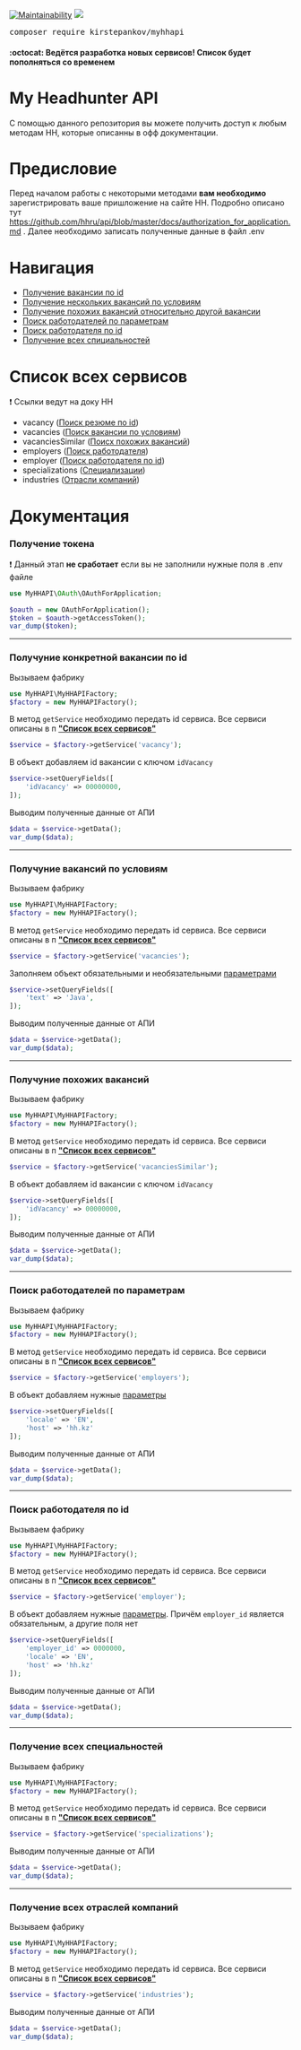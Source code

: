 [![Maintainability](https://api.codeclimate.com/v1/badges/745476ed0324828def23/maintainability)](https://codeclimate.com/github/KirStepankov/MyHHAPI/maintainability)
<a href="https://codeclimate.com/github/KirStepankov/MyHHAPI/test_coverage"><img src="https://api.codeclimate.com/v1/badges/745476ed0324828def23/test_coverage" /></a>

<pre>
composer require kirstepankov/myhhapi
</pre>
#### :octocat: Ведётся разработка новых сервисов! Список будет пополняться со временем

# My Headhunter API

С помощью данного репозитория вы можете получить доступ к любым методам
HH, которые описанны в офф документации.

# Предисловие

Перед началом работы с некоторыми методами **вам необходимо** зарегистрировать ваше пришложение
на сайте HH. Подробно описано тут https://github.com/hhru/api/blob/master/docs/authorization_for_application.md .
Далее необходимо записать полученные данные в файл .env

# Навигация
- [Получение вакансии по id](https://github.com/KirStepankov/MyHHAPI#%D0%BF%D0%BE%D0%BB%D1%83%D1%87%D1%83%D0%BD%D0%B8%D0%B5-%D0%BA%D0%BE%D0%BD%D0%BA%D1%80%D0%B5%D1%82%D0%BD%D0%BE%D0%B9-%D0%B2%D0%B0%D0%BA%D0%B0%D0%BD%D1%81%D0%B8%D0%B8-%D0%BF%D0%BE-id)
- [Получение нескольких вакансий по условиям](https://github.com/KirStepankov/MyHHAPI#%D0%BF%D0%BE%D0%BB%D1%83%D1%87%D1%83%D0%BD%D0%B8%D0%B5-%D0%B2%D0%B0%D0%BA%D0%B0%D0%BD%D1%81%D0%B8%D0%B9-%D0%BF%D0%BE-%D1%83%D1%81%D0%BB%D0%BE%D0%B2%D0%B8%D1%8F%D0%BC)
- [Получение похожих вакансий относительно другой вакансии](https://github.com/KirStepankov/MyHHAPI#%D0%BF%D0%BE%D0%BB%D1%83%D1%87%D1%83%D0%BD%D0%B8%D0%B5-%D0%BF%D0%BE%D1%85%D0%BE%D0%B6%D0%B8%D1%85-%D0%B2%D0%B0%D0%BA%D0%B0%D0%BD%D1%81%D0%B8%D0%B9)
- [Поиск работодателей по параметрам](https://github.com/KirStepankov/MyHHAPI#%D0%BF%D0%BE%D0%B8%D1%81%D0%BA-%D1%80%D0%B0%D0%B1%D0%BE%D1%82%D0%BE%D0%B4%D0%B0%D1%82%D0%B5%D0%BB%D1%8F)
- [Поиск работодателя по id](https://github.com/KirStepankov/MyHHAPI#%D0%BF%D0%BE%D0%B8%D1%81%D0%BA-%D1%80%D0%B0%D0%B1%D0%BE%D1%82%D0%BE%D0%B4%D0%B0%D1%82%D0%B5%D0%BB%D1%8F-%D0%BF%D0%BE-id)
- [Получение всех спициальностей]()

# Список всех сервисов
:heavy_exclamation_mark: Ссылки ведут на доку HH
- vacancy ([Поиск резюме по id](https://github.com/hhru/api/blob/master/docs/vacancies.md#%D0%BF%D1%80%D0%BE%D1%81%D0%BC%D0%BE%D1%82%D1%80-%D0%B2%D0%B0%D0%BA%D0%B0%D0%BD%D1%81%D0%B8%D0%B8))
- vacancies ([Поиск вакансии по условиям](https://github.com/hhru/api/blob/master/docs/vacancies.md#%D0%BF%D0%BE%D0%B8%D1%81%D0%BA-%D0%BF%D0%BE-%D0%B2%D0%B0%D0%BA%D0%B0%D0%BD%D1%81%D0%B8%D1%8F%D0%BC))
- vacanciesSimilar ([Поисх похожих вакансий](https://github.com/hhru/api/blob/master/docs/vacancies.md#%D0%BF%D0%BE%D0%B8%D1%81%D0%BA-%D0%BF%D0%BE-%D0%B2%D0%B0%D0%BA%D0%B0%D0%BD%D1%81%D0%B8%D1%8F%D0%BC-%D0%BF%D0%BE%D1%85%D0%BE%D0%B6%D0%B8%D0%BC-%D0%BD%D0%B0-%D0%B2%D0%B0%D0%BA%D0%B0%D0%BD%D1%81%D0%B8%D1%8E))
- employers ([Поиск работодателя](https://api.hh.ru/openapi/redoc#tag/Rabotodatel/paths/~1employers/get))
- employer ([Поиск работодателя по id](https://api.hh.ru/openapi/redoc#tag/Rabotodatel/paths/~1employers~1%7Bemployer_id%7D/get))
- specializations ([Специализации](https://github.com/hhru/api/blob/master/docs/specializations.md))
- industries ([Отрасли компаний](https://api.hh.ru/openapi/redoc#tag/Obshie-spravochniki/paths/~1industries/get))

# Документация

### Получение токена
:heavy_exclamation_mark: Данный этап **не сработает** если вы не заполнили нужные поля в .env файле
```php
use MyHHAPI\OAuth\OAuthForApplication;

$oauth = new OAuthForApplication();
$token = $oauth->getAccessToken();
var_dump($token);
```

______
### Получуние конкретной вакансии по id
Вызываем фабрику
```php
use MyHHAPI\MyHHAPIFactory;
$factory = new MyHHAPIFactory();
```
В метод `getService` необходимо передать id сервиса. Все сервиси
описаны в п [**"Список всех сервисов"**](https://github.com/KirStepankov/MyHHAPI#%D1%81%D0%BF%D0%B8%D1%81%D0%BE%D0%BA-%D0%B2%D1%81%D0%B5%D1%85-%D1%81%D0%B5%D1%80%D0%B2%D0%B8%D1%81%D0%BE%D0%B2)
```php
$service = $factory->getService('vacancy');
```
В объект добавляем id вакансии с ключом `idVacancy`
```php
$service->setQueryFields([
    'idVacancy' => 00000000,
]);
```
Выводим полученные данные от АПИ
```php
$data = $service->getData();
var_dump($data);
```
______
### Получуние вакансий по условиям
Вызываем фабрику
```php
use MyHHAPI\MyHHAPIFactory;
$factory = new MyHHAPIFactory();
```
В метод `getService` необходимо передать id сервиса. Все сервиси
описаны в п [**"Список всех сервисов"**](https://github.com/KirStepankov/MyHHAPI#%D1%81%D0%BF%D0%B8%D1%81%D0%BE%D0%BA-%D0%B2%D1%81%D0%B5%D1%85-%D1%81%D0%B5%D1%80%D0%B2%D0%B8%D1%81%D0%BE%D0%B2)
```php
$service = $factory->getService('vacancies');
```
Заполняем объект обязательными и необязательными [параметрами](https://github.com/hhru/api/blob/master/docs/vacancies.md#%D0%B7%D0%B0%D0%BF%D1%80%D0%BE%D1%81)
```php
$service->setQueryFields([
    'text' => 'Java',
]);
```
Выводим полученные данные от АПИ
```php
$data = $service->getData();
var_dump($data);
```
______
### Получуние похожих вакансий
Вызываем фабрику
```php
use MyHHAPI\MyHHAPIFactory;
$factory = new MyHHAPIFactory();
```
В метод `getService` необходимо передать id сервиса. Все сервиси
описаны в п [**"Список всех сервисов"**](https://github.com/KirStepankov/MyHHAPI#%D1%81%D0%BF%D0%B8%D1%81%D0%BE%D0%BA-%D0%B2%D1%81%D0%B5%D1%85-%D1%81%D0%B5%D1%80%D0%B2%D0%B8%D1%81%D0%BE%D0%B2)
```php
$service = $factory->getService('vacanciesSimilar');
```
В объект добавляем id вакансии с ключом `idVacancy`
```php
$service->setQueryFields([
    'idVacancy' => 00000000,
]);
```
Выводим полученные данные от АПИ
```php
$data = $service->getData();
var_dump($data);
```
______
### Поиск работодателей по параметрам
Вызываем фабрику
```php
use MyHHAPI\MyHHAPIFactory;
$factory = new MyHHAPIFactory();
```
В метод `getService` необходимо передать id сервиса. Все сервиси
описаны в п [**"Список всех сервисов"**](https://github.com/KirStepankov/MyHHAPI#%D1%81%D0%BF%D0%B8%D1%81%D0%BE%D0%BA-%D0%B2%D1%81%D0%B5%D1%85-%D1%81%D0%B5%D1%80%D0%B2%D0%B8%D1%81%D0%BE%D0%B2)
```php
$service = $factory->getService('employers');
```
В объект добавляем нужные [параметры](https://api.hh.ru/openapi/redoc#tag/Rabotodatel/paths/~1employers/get)
```php
$service->setQueryFields([
    'locale' => 'EN',
    'host' => 'hh.kz'
]);
```
Выводим полученные данные от АПИ
```php
$data = $service->getData();
var_dump($data);
```
______
### Поиск работодателя по id
Вызываем фабрику
```php
use MyHHAPI\MyHHAPIFactory;
$factory = new MyHHAPIFactory();
```
В метод `getService` необходимо передать id сервиса. Все сервиси
описаны в п [**"Список всех сервисов"**](https://github.com/KirStepankov/MyHHAPI#%D1%81%D0%BF%D0%B8%D1%81%D0%BE%D0%BA-%D0%B2%D1%81%D0%B5%D1%85-%D1%81%D0%B5%D1%80%D0%B2%D0%B8%D1%81%D0%BE%D0%B2)
```php
$service = $factory->getService('employer');
```
В объект добавляем нужные [параметры](https://api.hh.ru/openapi/redoc#tag/Rabotodatel/paths/~1employers/get). Причём `employer_id` является обязательным, а другие поля нет
```php
$service->setQueryFields([
    'employer_id' => 0000000,
    'locale' => 'EN',
    'host' => 'hh.kz'
]);
```
Выводим полученные данные от АПИ
```php
$data = $service->getData();
var_dump($data);
```
______
### Получение всех специальностей
Вызываем фабрику
```php
use MyHHAPI\MyHHAPIFactory;
$factory = new MyHHAPIFactory();
```
В метод `getService` необходимо передать id сервиса. Все сервиси
описаны в п [**"Список всех сервисов"**](https://github.com/KirStepankov/MyHHAPI#%D1%81%D0%BF%D0%B8%D1%81%D0%BE%D0%BA-%D0%B2%D1%81%D0%B5%D1%85-%D1%81%D0%B5%D1%80%D0%B2%D0%B8%D1%81%D0%BE%D0%B2)
```php
$service = $factory->getService('specializations');
```
Выводим полученные данные от АПИ
```php
$data = $service->getData();
var_dump($data);
```
______
### Получение всех отраслей компаний
Вызываем фабрику
```php
use MyHHAPI\MyHHAPIFactory;
$factory = new MyHHAPIFactory();
```
В метод `getService` необходимо передать id сервиса. Все сервиси
описаны в п [**"Список всех сервисов"**](https://github.com/KirStepankov/MyHHAPI#%D1%81%D0%BF%D0%B8%D1%81%D0%BE%D0%BA-%D0%B2%D1%81%D0%B5%D1%85-%D1%81%D0%B5%D1%80%D0%B2%D0%B8%D1%81%D0%BE%D0%B2)
```php
$service = $factory->getService('industries');
```
Выводим полученные данные от АПИ
```php
$data = $service->getData();
var_dump($data);
```